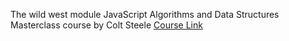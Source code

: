 <!-- read me -->
The wild west module
JavaScript Algorithms and Data Structures Masterclass course by Colt Steele [Course Link](https://www.udemy.com/course/js-algorithms-and-data-structures-masterclass/)